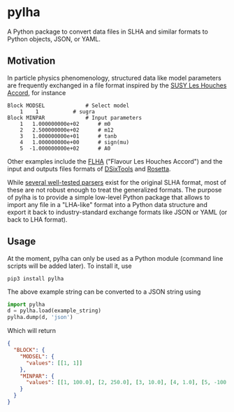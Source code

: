 # pylha

A Python package to convert data files in SLHA and similar formats to Python objects, JSON, or YAML.


## Motivation

In particle physics phenomenology, structured data like model parameters are frequently exchanged in a file format inspired by the [SUSY Les Houches Accord](https://arxiv.org/abs/0801.0045), for instance

```
Block MODSEL		     # Select model
    1    1		     # sugra
Block MINPAR		     # Input parameters
    1   1.000000000e+02	     # m0
    2   2.500000000e+02	     # m12
    3   1.000000000e+01	     # tanb
    4   1.000000000e+00	     # sign(mu)
    5  -1.000000000e+02	     # A0
```

Other examples include the [FLHA](https://arxiv.org/abs/1008.0762) ("Flavour Les Houches Accord") and the input and outputs files formats of [DSixTools](https://dsixtools.github.io/) and [Rosetta](https://rosetta.hepforge.org/).

While [several well-tested parsers](http://skands.physics.monash.edu/slha/) exist for the original SLHA format, most of these are not robust enough to treat the generalized formats. The purpose of pylha is to provide a simple low-level Python package that allows to import any file in a "LHA-like" format into a Python data structure and export it back to industry-standard exchange formats like JSON or YAML (or back to LHA format).

## Usage

At the moment, pylha can only be used as a Python module (command line scripts will be added later). To install it, use

```
pip3 install pylha
```

The above example string can be converted to a JSON string using

```python
import pylha
d = pylha.load(example_string)
pylha.dump(d, 'json')
```

Which will return

```json
{
  "BLOCK": {
    "MODSEL": {
      "values": [[1, 1]]
    },
    "MINPAR": {
      "values": [[1, 100.0], [2, 250.0], [3, 10.0], [4, 1.0], [5, -100.0]]
    }
  }
}
```
